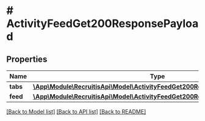 # # ActivityFeedGet200ResponsePayload

## Properties

Name | Type | Description | Notes
------------ | ------------- | ------------- | -------------
**tabs** | [**\App\Module\RecruitisApi\Model\ActivityFeedGet200ResponsePayloadTabsInner[]**](ActivityFeedGet200ResponsePayloadTabsInner.md) |  | [optional]
**feed** | [**\App\Module\RecruitisApi\Model\ActivityFeedGet200ResponsePayloadFeedInner[]**](ActivityFeedGet200ResponsePayloadFeedInner.md) |  | [optional]

[[Back to Model list]](../../README.md#models) [[Back to API list]](../../README.md#endpoints) [[Back to README]](../../README.md)
